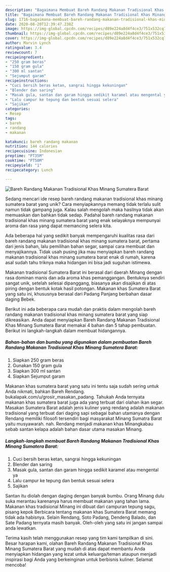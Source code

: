 ```yaml
---
description: "Bagaimana Membuat Bareh Randang Makanan Tradisional Khas Minang Sumatera Barat Anti Gagal"
title: "Bagaimana Membuat Bareh Randang Makanan Tradisional Khas Minang Sumatera Barat Anti Gagal"
slug: 1716-bagaimana-membuat-bareh-randang-makanan-tradisional-khas-minang-sumatera-barat-anti-gagal
date: 2020-08-20T12:39:47.238Z
image: https://img-global.cpcdn.com/recipes/d89e224a8d4f4ce3/751x532cq70/bareh-randang-makanan-tradisional-khas-minang-sumatera-barat-foto-resep-utama.jpg
thumbnail: https://img-global.cpcdn.com/recipes/d89e224a8d4f4ce3/751x532cq70/bareh-randang-makanan-tradisional-khas-minang-sumatera-barat-foto-resep-utama.jpg
cover: https://img-global.cpcdn.com/recipes/d89e224a8d4f4ce3/751x532cq70/bareh-randang-makanan-tradisional-khas-minang-sumatera-barat-foto-resep-utama.jpg
author: Marvin Lynch
ratingvalue: 3.4
reviewcount: 7
recipeingredient:
- "250 gram beras"
- "150 gram gula"
- "300 ml santan"
- "Sejumput garam"
recipeinstructions:
- "Cuci bersih beras ketan, sangrai hingga kekuningan"
- "Blender dan saring"
- "Masak gula, santan dan garam hingga sedikit karamel atau mengental ya"
- "Lalu campur ke tepung dan bentuk sesuai selera"
- "Sajikan"
categories:
- Resep
tags:
- bareh
- randang
- makanan

katakunci: bareh randang makanan 
nutrition: 144 calories
recipecuisine: Indonesian
preptime: "PT35M"
cooktime: "PT50M"
recipeyield: "1"
recipecategory: Lunch

---
```



![Bareh Randang Makanan Tradisional Khas Minang Sumatera Barat](https://img-global.cpcdn.com/recipes/d89e224a8d4f4ce3/751x532cq70/bareh-randang-makanan-tradisional-khas-minang-sumatera-barat-foto-resep-utama.jpg)

Sedang mencari ide resep bareh randang makanan tradisional khas minang sumatera barat yang unik? Cara menyiapkannya memang tidak terlalu sulit namun tidak gampang juga. Kalau salah mengolah maka hasilnya tidak akan memuaskan dan bahkan tidak sedap. Padahal bareh randang makanan tradisional khas minang sumatera barat yang enak selayaknya mempunyai aroma dan rasa yang dapat memancing selera kita.

Ada beberapa hal yang sedikit banyak mempengaruhi kualitas rasa dari bareh randang makanan tradisional khas minang sumatera barat, pertama dari jenis bahan, lalu pemilihan bahan segar, sampai cara membuat dan menyajikannya. Tidak usah pusing jika mau menyiapkan bareh randang makanan tradisional khas minang sumatera barat enak di rumah, karena asal sudah tahu triknya maka hidangan ini bisa jadi suguhan istimewa.

Makanan tradisional Sumatera Barat ini berasal dari daerah Minang dengan rasa dominan manis dan ada aroma khas pemanggangan. Bentuknya sendiri sangat unik, setelah selesai dipanggang, biasanya akan disajikan di atas piring dengan bentuk kotak hasil potongan. Makanan khas Sumatera Barat yang satu ini, khususnya berasal dari Padang Panjang berbahan dasar daging Bebek.


Berikut ini ada beberapa cara mudah dan praktis dalam mengolah bareh randang makanan tradisional khas minang sumatera barat yang siap dikreasikan. Anda dapat menyiapkan Bareh Randang Makanan Tradisional Khas Minang Sumatera Barat memakai 4 bahan dan 5 tahap pembuatan. Berikut ini langkah-langkah dalam membuat hidangannya.

<!--inarticleads1-->

##### Bahan-bahan dan bumbu yang digunakan dalam pembuatan Bareh Randang Makanan Tradisional Khas Minang Sumatera Barat:

1. Siapkan 250 gram beras
1. Gunakan 150 gram gula
1. Siapkan 300 ml santan
1. Siapkan Sejumput garam


Makanan khas sumatera barat yang satu ini tentu saja sudah sering untuk Anda nikmati, bahkan Bareh Rendang. bukalapak.com/u/grosir_masakan_padang. Tahukah Anda ternyata makanan khas sumatera barat juga ada yang terbuat dari olahan ikan segar. Masakan Sumatera Barat adalah jenis kuliner yang rendang adalah makanan tradisional yang terbuat dari daging sapi sebagai bahan utamanya dengan Rendang memiliki filosofi tersendiri bagi masyarakat Minang Sumatra Barat yaitu musyawarah. nah. Rendang menjadi makanan khas Minangkabau sebab santan kelapa adalah bahan dasar utama masakan Minang. 

<!--inarticleads2-->

##### Langkah-langkah membuat Bareh Randang Makanan Tradisional Khas Minang Sumatera Barat:

1. Cuci bersih beras ketan, sangrai hingga kekuningan
1. Blender dan saring
1. Masak gula, santan dan garam hingga sedikit karamel atau mengental ya
1. Lalu campur ke tepung dan bentuk sesuai selera
1. Sajikan


Santan itu diolah dengan daging dengan banyak bumbu. Orang Minang dulu suka merantau karenanya harus membuat makanan yang tahan lama. Makanan khas tradisional Minang ini dibuat dari campuran tepung sagu, pisang kepok Berbicara tentang makanan khas Sumatera Barat memang tidak ada habisnya. Selain Rendang, Soto Padang, Dendeng Balado, dan Sate Padang ternyata masih banyak. Oleh-oleh yang satu ini jangan sampai anda lewatkan. 

Terima kasih telah menggunakan resep yang tim kami tampilkan di sini. Besar harapan kami, olahan Bareh Randang Makanan Tradisional Khas Minang Sumatera Barat yang mudah di atas dapat membantu Anda menyiapkan hidangan yang lezat untuk keluarga/teman ataupun menjadi inspirasi bagi Anda yang berkeinginan untuk berbisnis kuliner. Selamat mencoba!
